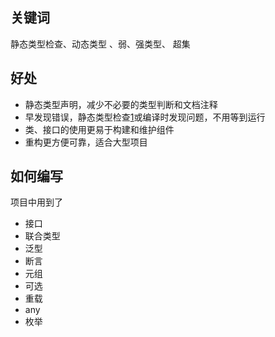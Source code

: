 ## 关键词
静态类型检查、动态类型 、弱、强类型、 超集

## 好处

- 静态类型声明，减少不必要的类型判断和文档注释
- 早发现错误，静态类型检查[1](https://blog.csdn.net/weixin_41650390/article/details/113123309#fn1)或编译时发现问题，不用等到运行
- 类、接口的使用更易于构建和维护组件
- 重构更方便可靠，适合大型项目

## 如何编写

项目中用到了
 - 接口
 - 联合类型
 - 泛型
 - 断言
 - 元组
 - 可选
 - 重载
 - any
 - 枚举